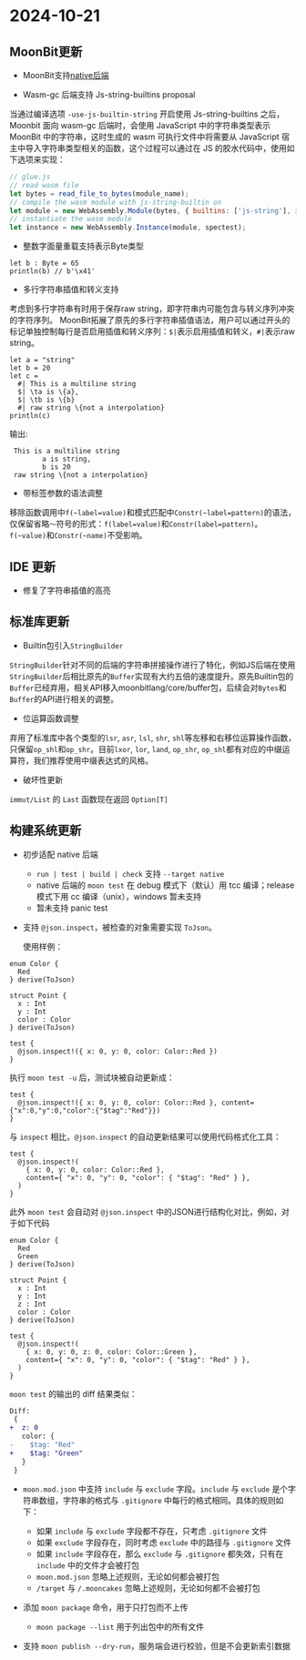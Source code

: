 # 2024-10-21

## MoonBit更新

- MoonBit支持[native后端](https://www.moonbitlang.cn/blog/native)

- Wasm-gc 后端支持 Js-string-builtins proposal

当通过编译选项 `-use-js-builtin-string` 开启使用 Js-string-builtins 之后，Moonbit 面向 wasm-gc 后端时，会使用 JavaScript 中的字符串类型表示 MoonBit 中的字符串，这时生成的 wasm 可执行文件中将需要从 JavaScript 宿主中导入字符串类型相关的函数，这个过程可以通过在 JS 的胶水代码中，使用如下选项来实现：

```javascript
// glue.js
// read wasm file
let bytes = read_file_to_bytes(module_name);
// compile the wasm module with js-string-builtin on
let module = new WebAssembly.Module(bytes, { builtins: ['js-string'], importedStringConstants: "moonbit:constant_strings" });
// instantiate the wasm module
let instance = new WebAssembly.Instance(module, spectest);
```

- 整数字面量重载支持表示Byte类型

```moonbit
let b : Byte = 65
println(b) // b'\x41'
```

- 多行字符串插值和转义支持

考虑到多行字符串有时用于保存raw string，即字符串内可能包含与转义序列冲突的字符序列。 MoonBit拓展了原先的多行字符串插值语法，用户可以通过开头的标记单独控制每行是否启用插值和转义序列：`$|`表示启用插值和转义，`#|`表示raw string。

```moonbit
let a = "string"
let b = 20
let c =
  #| This is a multiline string
  $| \ta is \{a},
  $| \tb is \{b}
  #| raw string \{not a interpolation}
println(c)
```

输出:

```plain text
 This is a multiline string
        a is string,
        b is 20
 raw string \{not a interpolation}
```

- 带标签参数的语法调整

移除函数调用中`f(~label=value)`和模式匹配中`Constr(~label=pattern)`的语法，仅保留省略`～`符号的形式：`f(label=value)`和`Constr(label=pattern)`。`f(~value)`和`Constr(~name)`不受影响。

## IDE 更新

- 修复了字符串插值的高亮

## 标准库更新

- Builtin包引入`StringBuilder`

`StringBuilder`针对不同的后端的字符串拼接操作进行了特化，例如JS后端在使用`StringBuilder`后相比原先的`Buffer`实现有大约五倍的速度提升。原先Builtin包的`Buffer`已经弃用，相关API移入moonbitlang/core/buffer包，后续会对`Bytes`和`Buffer`的API进行相关的调整。

- 位运算函数调整

弃用了标准库中各个类型的`lsr`, `asr`, `lsl`, `shr`, `shl`等左移和右移位运算操作函数，只保留`op_shl`和`op_shr`。目前`lxor`, `lor`, `land`, `op_shr`, `op_shl`都有对应的中缀运算符，我们推荐使用中缀表达式的风格。

- 破坏性更新

`immut/List` 的 `Last` 函数现在返回 `Option[T]`

## 构建系统更新

- 初步适配 native 后端
  - `run | test | build | check` 支持 `--target native`
  - native 后端的 `moon test` 在 debug 模式下（默认）用 tcc 编译；release 模式下用 cc 编译（unix），windows 暂未支持
  - 暂未支持 panic test

- 支持 `@json.inspect`，被检查的对象需要实现 `ToJson`。

  使用样例：

```moonbit
enum Color {
  Red
} derive(ToJson)

struct Point {
  x : Int
  y : Int
  color : Color
} derive(ToJson)

test {
  @json.inspect!({ x: 0, y: 0, color: Color::Red })
}
```

执行 `moon test -u` 后，测试块被自动更新成：

```moonbit
test {
  @json.inspect!({ x: 0, y: 0, color: Color::Red }, content={"x":0,"y":0,"color":{"$tag":"Red"}})
}
```

与 `inspect` 相比，`@json.inspect` 的自动更新结果可以使用代码格式化工具：

```moonbit
test {
  @json.inspect!(
    { x: 0, y: 0, color: Color::Red },
    content={ "x": 0, "y": 0, "color": { "$tag": "Red" } },
  )
}
```

此外 `moon test` 会自动对 `@json.inspect` 中的JSON进行结构化对比，例如，对于如下代码

```moonbit
enum Color {
  Red
  Green
} derive(ToJson)

struct Point {
  x : Int
  y : Int
  z : Int
  color : Color
} derive(ToJson)

test {
  @json.inspect!(
    { x: 0, y: 0, z: 0, color: Color::Green },
    content={ "x": 0, "y": 0, "color": { "$tag": "Red" } },
  )
}
```

`moon test` 的输出的 diff 结果类似：

```diff
Diff:
 {
+  z: 0
   color: {
-    $tag: "Red"
+    $tag: "Green"
   }
 }
```

- `moon.mod.json` 中支持 `include` 与 `exclude` 字段。`include` 与 `exclude` 是个字符串数组，字符串的格式与 `.gitignore` 中每行的格式相同。具体的规则如下：
  - 如果 `include` 与 `exclude` 字段都不存在，只考虑 `.gitignore` 文件
  - 如果 `exclude` 字段存在，同时考虑 `exclude` 中的路径与 `.gitignore` 文件
  - 如果 `include` 字段存在，那么 `exclude` 与 `.gitignore` 都失效，只有在 `include` 中的文件才会被打包
  - `moon.mod.json` 忽略上述规则，无论如何都会被打包
  - `/target` 与 `/.mooncakes` 忽略上述规则，无论如何都不会被打包

- 添加 `moon package` 命令，用于只打包而不上传
  - `moon package --list` 用于列出包中的所有文件

- 支持 `moon publish --dry-run`，服务端会进行校验，但是不会更新索引数据

